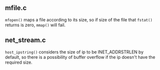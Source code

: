 ## mfile.c

```mfopen()``` maps a file according to its size, so if size of the file that ```fstat()``` returns is zero, ```mmap()``` will fail.

## net_stream.c

```host_ipstring()``` considers the size of ip to be INET_ADDRSTRLEN by default, so there is a possibility of buffer overflow if the ip doesn't have the required size.
